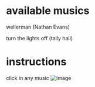 # available musics
wellerman (Nathan Evans)

turn the lights off (tally hall)

# instructions

click in any music
![image](https://user-images.githubusercontent.com/88006978/180626437-c8f71d22-c054-4cac-a0ae-e136563959af.png)
